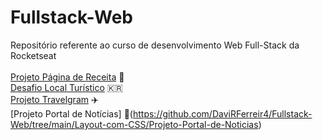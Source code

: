 # Fullstack-Web
Repositório referente ao curso de desenvolvimento Web Full-Stack da Rocketseat<br><br>
[Projeto Página de Receita](https://github.com/DaviRFerreir4/Fullstack-Web/tree/main/Iniciando-o-HTML-e-CSS/Projeto-Pagina-de-Receita) 🧁<br>
[Desafio Local Turístico](https://github.com/DaviRFerreir4/Fullstack-Web/tree/main/Iniciando-o-HTML-e-CSS/Desafio-Local-Tur%C3%ADstico) 🇰🇷<br>
[Projeto Travelgram](https://github.com/DaviRFerreir4/Fullstack-Web/tree/main/Layout-com-CSS/Projeto-Travelgram) ✈️<br>
[Projeto Portal de Notícias] 📰(https://github.com/DaviRFerreir4/Fullstack-Web/tree/main/Layout-com-CSS/Projeto-Portal-de-Noticias)

